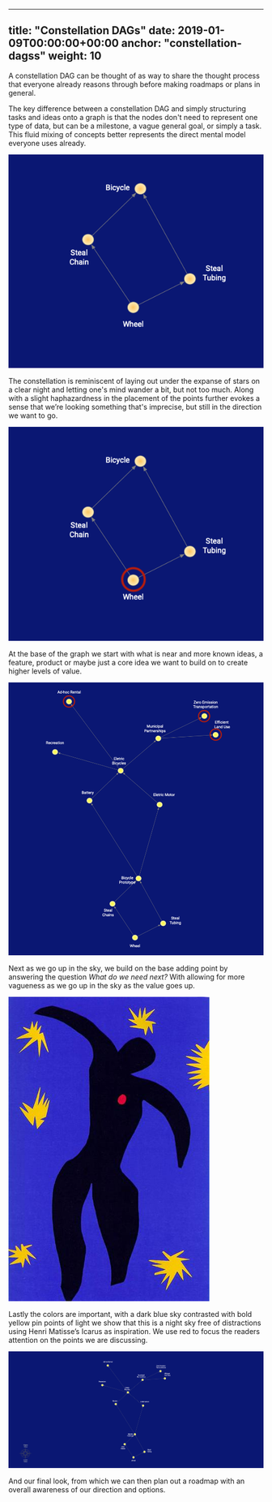 

---
title: "Constellation DAGs"
date: 2019-01-09T00:00:00+00:00
anchor: "constellation-dagss"
weight: 10
---

A constellation DAG can be thought of as way to share the thought process that everyone already 
reasons through before making roadmaps or plans in general.

The key difference between a constellation DAG and simply structuring tasks and ideas onto a graph
is that the nodes don't need to represent one type of data, but can be a milestone, a vague
general goal, or simply a task. This fluid mixing of concepts better represents the direct mental
model everyone uses already.

![](images/constellation-dags-1.png)

The constellation is reminiscent of laying out under the expanse of stars on a clear night and 
letting one's mind wander a bit, but not too much. Along with a slight haphazardness in the 
placement of the points further evokes a sense that we’re looking something that's imprecise, 
but still in the direction we want to go.

![](images/constellation-dags-2.png)

At the base of the graph we start with what is near and more known ideas, a feature, product 
or maybe just a core idea we want to build on to create higher levels of value.

![](images/constellation-dags-3.png)

Next as we go up in the sky, we build on the base adding point by answering the question *What 
do we need next?* With allowing for more vagueness as we go up in the sky as the value goes up.

![](images/icarus-1944.jpg)

Lastly the colors are important, with a dark blue sky contrasted with bold yellow pin points of 
light we show that this is a night sky free of distractions using Henri Matisse’s Icarus as
inspiration. We use red to focus the readers attention on the points we are discussing. 

![](images/constellation-dags-4.png)

And our final look, from which we can then plan out a roadmap    with an overall awareness of
our direction and options. 